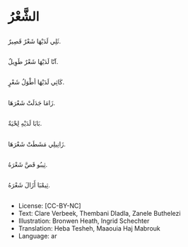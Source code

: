 # الشَّعْرُ

##
ثَلِي لَدَيْهَا شَعْرٌ قَصِيرٌ.

##
آنّا لَدَيْهَا شَعْرٌ طَوِيلٌ.

##
كَاثِي لَدَيْهَا أطْوَلُ شَعْرٍ.

##
زَامَا جَدَلَتْ شَعْرَهَا.

##
بَابَا لَدَيْهِ لِحْيَةٌ.

##
زَانِيلِي مَشَطَتْ شَعْرَهَا.

##
ثِيبُو قَصَّ شَعْرَهُ.

##
ثِيمْبَا أَزَالَ شَعْرَهُ.

##
* License: [CC-BY-NC]
* Text: Clare Verbeek, Thembani Dladla, Zanele Buthelezi
* Illustration: Bronwen Heath, Ingrid Schechter
* Translation: Heba Tesheh, Maaouia Haj Mabrouk
* Language: ar
